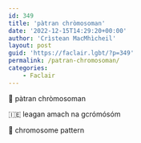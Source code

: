 ```yaml
---
id: 349
title: 'pàtran chròmosoman'
date: '2022-12-15T14:29:20+00:00'
author: 'Crìstean MacMhìcheil'
layout: post
guid: 'https://faclair.lgbt/?p=349'
permalink: /patran-chromosoman/
categories:
    - Faclair
---
```


&#x1f3f4;&#xe0067;&#xe0062;&#xe0073;&#xe0063;&#xe0074;&#xe007f; pàtran chròmosoman

&#x1f1ee;&#x1f1ea; leagan amach na gcrómósóm

&#x1f3f4;&#xe0067;&#xe0062;&#xe0065;&#xe006e;&#xe0067;&#xe007f; chromosome pattern